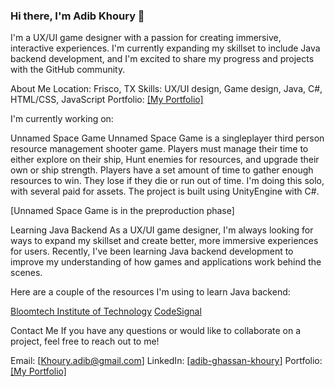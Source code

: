 ### Hi there, I'm Adib Khoury 👋

I'm a UX/UI game designer with a passion for creating immersive, interactive experiences. I'm currently expanding my skillset to include Java backend development, and I'm excited to share my progress and projects with the GitHub community.

About Me
Location: Frisco, TX
Skills: UX/UI design, Game design, Java, C#, HTML/CSS, JavaScript
Portfolio: [[My Portfolio]](https://sites.google.com/view/adibkhouryportfolio)

I'm currently working on:

Unnamed Space Game
Unnamed Space Game is a singleplayer third person resource management shooter game. Players must manage their time to either explore on their ship, Hunt enemies for resources, and upgrade their own or ship strength. Players have a set amount of time to gather enough resources to win. They lose if they die or run out of time. I'm doing this solo, with several paid for assets. The project is built using UnityEngine with C#.

[Unnamed Space Game is in the preproduction phase]<!-- remember to add links and screenshots later and upload the game to github pages -->

Learning Java Backend
As a UX/UI game designer, I'm always looking for ways to expand my skillset and create better, more immersive experiences for users. Recently, I've been learning Java backend development to improve my understanding of how games and applications work behind the scenes.

Here are a couple of the resources I'm using to learn Java backend:

[Bloomtech Institute of Technology](https://www.bloomtech.com/)
[CodeSignal](https://app.codesignal.com/arcade)

Contact Me
If you have any questions or would like to collaborate on a project, feel free to reach out to me!

Email: [Khoury.adib@gmail.com]
LinkedIn: [[adib-ghassan-khoury](https://www.linkedin.com/in/adib-ghassan-khoury/)]
Portfolio: [[My Portfolio]](https://sites.google.com/view/adibkhouryportfolio)
